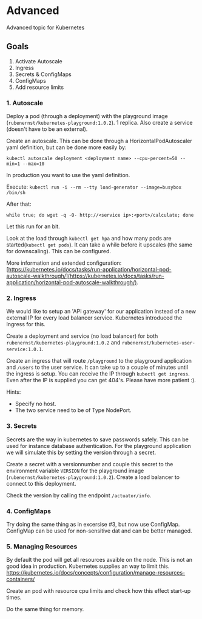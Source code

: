 
# Advanced
Advanced topic for Kubernetes

## Goals
1. Activate Autoscale
2. Ingress
3. Secrets & ConfigMaps
4. ConfigMaps
5. Add resource limits

### 1. Autoscale
Deploy a pod (through a deployment) with the playground image (`rubenernst/kubernetes-playground:1.0.2`). 1 replica. Also create a service (doesn't have to be an external).

Create an autoscale. This can be done through a HorizontalPodAutoscaler yaml definition, but can be done more easily by:

`kubectl autoscale deployment <deployment name> --cpu-percent=50 --min=1 --max=10`

In production you want to use the yaml definition.

Execute:
`kubectl run -i --rm --tty load-generator --image=busybox /bin/sh`

After that:

`while true; do wget -q -O- http://<service ip>:<port>/calculate; done`

Let this run for an bit.

Look at the load through `kubectl get hpa` and how many pods are started(`kubectl get pods`). It can take a while before it upscales (the same for downscaling). This can be configured.

More information and extended configuration: [https://kubernetes.io/docs/tasks/run-application/horizontal-pod-autoscale-walkthrough/](https://kubernetes.io/docs/tasks/run-application/horizontal-pod-autoscale-walkthrough/).

### 2. Ingress
We would like to setup an 'API gateway' for our application instead of a new external IP for every load balancer service. Kubernetes introduced the Ingress for this.

Create a deployment and service (no load balancer) for both `rubenernst/kubernetes-playground:1.0.2` and `rubenernst/kubernetes-user-service:1.0.1`.

Create an ingress that will route `/playground` to the playground application and `/users` to the user service. It can take up to a couple of minutes until the ingress is setup. You can receive the IP through `kubectl get ingress`. Even after the IP is supplied you can get 404's. Please have more patient :).

Hints:
 - Specify no host.
 - The two service need to be of Type NodePort.
 
 ### 3. Secrets
 Secrets are the way in kubernetes to save passwords safely. This can be used for instance database authentication.
 For the playground application we will simulate this by setting the version through a secret.
 
 Create a secret with a versionnumber and couple this secret to the environment variable `VERSION` for the playground image (`rubenernst/kubernetes-playground:1.0.2`). Create a load balancer to connect to this deployment. 
 
 Check the version by calling the endpoint `/actuator/info`.
 
 ### 4. ConfigMaps
 Try doing the same thing as in excersise #3, but now use ConfigMap. ConfigMap can be used for non-sensitive dat and can be better managed.
 
### 5. Managing Resources
By default the pod will get all resources avaible on the node. This is not an good idea in production. Kubernetes supplies an way to limit this. https://kubernetes.io/docs/concepts/configuration/manage-resources-containers/

Create an pod with resource cpu limits and check how this effect start-up times.

Do the same thing for memory.

